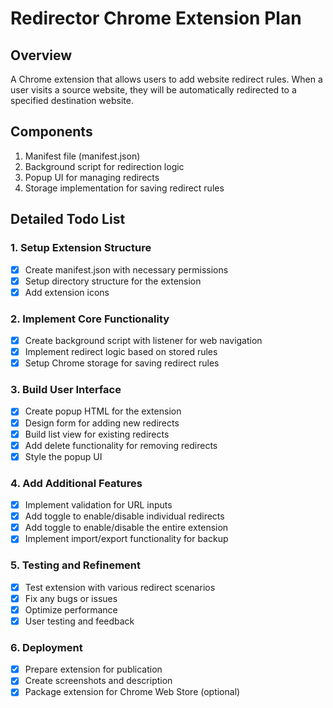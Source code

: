 # Redirector Chrome Extension Plan

## Overview
A Chrome extension that allows users to add website redirect rules. When a user visits a source website, they will be automatically redirected to a specified destination website.

## Components
1. Manifest file (manifest.json)
2. Background script for redirection logic
3. Popup UI for managing redirects
4. Storage implementation for saving redirect rules

## Detailed Todo List

### 1. Setup Extension Structure
- [x] Create manifest.json with necessary permissions
- [x] Setup directory structure for the extension
- [x] Add extension icons

### 2. Implement Core Functionality
- [x] Create background script with listener for web navigation
- [x] Implement redirect logic based on stored rules
- [x] Setup Chrome storage for saving redirect rules

### 3. Build User Interface
- [x] Create popup HTML for the extension
- [x] Design form for adding new redirects
- [x] Build list view for existing redirects
- [x] Add delete functionality for removing redirects
- [x] Style the popup UI

### 4. Add Additional Features
- [x] Implement validation for URL inputs
- [x] Add toggle to enable/disable individual redirects
- [x] Add toggle to enable/disable the entire extension
- [x] Implement import/export functionality for backup

### 5. Testing and Refinement
- [x] Test extension with various redirect scenarios
- [x] Fix any bugs or issues
- [x] Optimize performance
- [x] User testing and feedback

### 6. Deployment
- [x] Prepare extension for publication
- [x] Create screenshots and description
- [x] Package extension for Chrome Web Store (optional) 